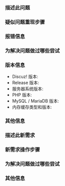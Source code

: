 <!-- 请在提交前认真阅读位于页面最上方的 Issue 提交须知, 并按照 Issue 提交须知的要求填写 Issue 内容. -->
<!-- 无论您询问的问题如何简单, 也请严格按照 Issue 模板填写信息, 未正确套用模板或信息不全的问题反馈将不做处理. -->

<!-- 问题类模板, 反馈新需求请使用下方的需求类模板并删除此模板. -->
### **描述此问题**

### **疑似问题重现步骤**

### **报错信息**

### **为解决问题做过哪些尝试**

### **版本信息**

* Discuz! 版本:
* Release 版本:
* 服务器系统版本:
* PHP 版本:
* MySQL / MariaDB 版本:
* 内存缓存类型和版本:

### **其他信息**

<!-- 需求类模板, 反馈新需求请使用此模板并删除问题类模板. -->
### **描述此新需求**

### **新需求操作步骤**

### **为解决问题做过哪些尝试**

### **其他信息**
